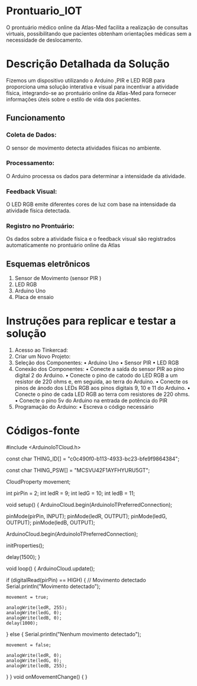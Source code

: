 # Prontuario_IOT
O prontuário médico online da Atlas-Med facilita a realização de consultas virtuais, possibilitando que pacientes obtenham orientações médicas sem a necessidade de deslocamento.


# Descrição Detalhada da Solução
Fizemos um dispositivo utilizando o Arduino ,PIR e LED RGB para proporciona uma solução interativa e visual para incentivar a atividade física, integrando-se ao prontuário  online da Atlas-Med para fornecer informações úteis sobre o estilo de vida dos pacientes.

## Funcionamento

### Coleta de Dados:
O sensor de movimento detecta atividades físicas no ambiente.
### Processamento:
O Arduino processa os dados para determinar a intensidade da atividade.
### Feedback Visual:
O LED RGB emite diferentes cores de luz com base na intensidade da atividade física detectada.
### Registro no Prontuário:
Os dados sobre a atividade física e o feedback visual são registrados automaticamente no prontuário online da Atlas 

## Esquemas eletrônicos

1.	Sensor de Movimento (sensor PIR )
2.	LED RGB
3.	Arduino Uno
4.	Placa de ensaio

# Instruções para replicar e testar a solução

1.	Acesso ao Tinkercad:
2.	Criar um Novo Projeto:
3.	Seleção dos Componentes:
•	Arduino Uno
•	Sensor PIR
•	LED RGB 
5.	Conexão dos Componentes:
•	Conecte a saída do sensor PIR ao pino digital 2 do Arduino.
•	Conecte o pino de catodo do LED RGB a um resistor de 220 ohms e, em seguida, ao terra do Arduino.
•	Conecte os pinos de ánodo dos LEDs RGB aos pinos digitais 9, 10 e 11 do Arduino.
•	Conecte o pino de cada LED RGB ao terra com resistores de 220 ohms.
•	Conecte o pino 5v do Arduino na entrada de potência do PIR
6.  Programação do Arduino:
•	Escreva o código necessário 

# Códigos-fonte

#include <ArduinoIoTCloud.h>

const char THING_ID[] = "c0c490f0-b113-4933-bc23-bfe9f9864384";

const char THING_PSW[] = "MCSVU42F1AYFHYURU5GT";

CloudProperty<bool> movement;

int pirPin = 2;
int ledR = 9;
int ledG = 10;
int ledB = 11;

void setup() {
  ArduinoCloud.begin(ArduinoIoTPreferredConnection);

  pinMode(pirPin, INPUT);
  pinMode(ledR, OUTPUT);
  pinMode(ledG, OUTPUT);
  pinMode(ledB, OUTPUT);

  ArduinoCloud.begin(ArduinoIoTPreferredConnection);

  initProperties();

  delay(1500);
}

void loop() {
  ArduinoCloud.update();

  if (digitalRead(pirPin) == HIGH) {
    // Movimento detectado
    Serial.println("Movimento detectado");

    movement = true;

    analogWrite(ledR, 255);
    analogWrite(ledG, 0);
    analogWrite(ledB, 0);
    delay(1000);
  } else {
    Serial.println("Nenhum movimento detectado");

    movement = false;

    analogWrite(ledR, 0);
    analogWrite(ledG, 0);
    analogWrite(ledB, 255);
  }
}
void onMovementChange()  {
}





